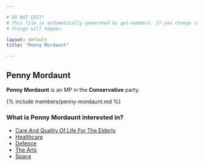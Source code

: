 ```yaml
---

# DO NOT EDIT!
# This file is automatically generated by get-members. If you change it, bad
# things will happen.

layout: default
title: "Penny Mordaunt"

---
```


## Penny Mordaunt

**Penny Mordaunt** is an MP in the **Conservative** party.

{% include members/penny-mordaunt.md %}

### What is Penny Mordaunt interested in?


* [Care And Quality Of Life For The Elderly](/interests/care-and-quality-of-life-for-the-elderly.html)
* [Healthcare](/interests/healthcare.html)
* [Defence](/interests/defence.html)
* [The Arts](/interests/the-arts.html)
* [Space](/interests/space.html)
